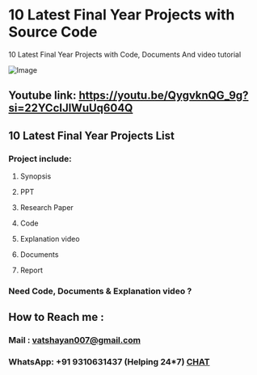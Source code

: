 # 10 Latest Final Year Projects with Source Code
10 Latest Final Year Projects with Code, Documents And video tutorial

![Image](https://github.com/user-attachments/assets/6575a7d3-510a-4696-82a8-6b4f0418f6b8)
## Youtube link: https://youtu.be/QygvknQG_9g?si=22YCcIJlWuUq604Q

## 10 Latest Final Year Projects List


### Project include: 

1. Synopsis

2. PPT

3. Research Paper


4. Code

5. Explanation video

6. Documents

7. Report


### Need Code, Documents & Explanation video ? 

## How to Reach me :

### Mail : vatshayan007@gmail.com 

### WhatsApp: +91 9310631437 (Helping 24*7) **[CHAT](https://wa.me/message/CHWN2AHCPMAZK1)** 
